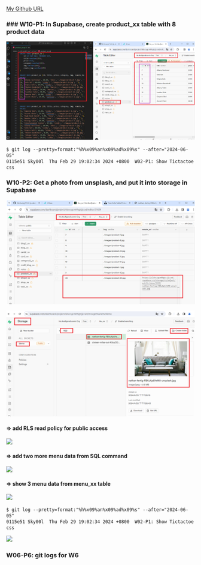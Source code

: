 [My Github URL](https://github.com/Sky00l/1112-js-demo_90.git)
 
### ### W10-P1: In Supabase, create product_xx table with 8 product data
 
![](w10-p1.png)

```
$ git log --pretty=format:"%h%x09%an%x09%ad%x09%s" --after="2024-06-05"
0115e51 Sky00l  Thu Feb 29 19:02:34 2024 +0800  W02-P1: Show Tictactoe css

```

### W10-P2: Get a photo from unsplash, and put it into storage in Supabase
 
![](w10-p2-1.png)
 
![](w10-p2-2.png)
 
#### => add RLS read policy for public access
 
![](w13-p2-2.png)
 
#### => add two more menu data from SQL command
 
![](w13-p2-3.png)
 
#### => show 3 menu data from menu_xx table
 
![](w13-p2-4.png)

```
$ git log --pretty=format:"%h%x09%an%x09%ad%x09%s" --after="2024-06-05"
0115e51 Sky00l  Thu Feb 29 19:02:34 2024 +0800  W02-P1: Show Tictactoe css

```
 
![](w06-p5.png)

### W06-P6: git logs for W6